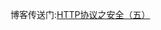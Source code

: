 

博客传送门:[HTTP协议之安全（五）](https://www.shymean.com/article/HTTP%E5%8D%8F%E8%AE%AE%E4%B9%8B%E5%AE%89%E5%85%A8%EF%BC%88%E4%BA%94%EF%BC%89)